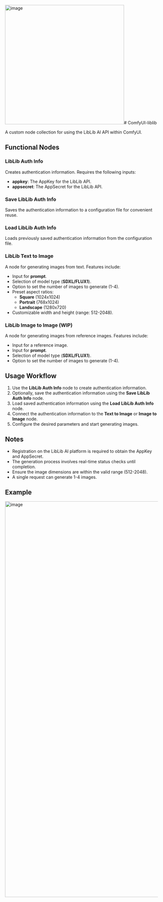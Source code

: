 <img width="392" alt="image" src="https://github.com/user-attachments/assets/9a6cbcfd-0c65-46b2-bcc9-bf287cb9c91f"># ComfyUI-liblib

A custom node collection for using the LibLib AI API within ComfyUI.

## Functional Nodes

### LibLib Auth Info
Creates authentication information. Requires the following inputs:
- **appkey**: The AppKey for the LibLib API.
- **appsecret**: The AppSecret for the LibLib API.

### Save LibLib Auth Info
Saves the authentication information to a configuration file for convenient reuse.

### Load LibLib Auth Info
Loads previously saved authentication information from the configuration file.

### LibLib Text to Image
A node for generating images from text. Features include:
- Input for **prompt**.
- Selection of model type (**SDXL/FLUX1**).
- Option to set the number of images to generate (1-4).
- Preset aspect ratios:
  - **Square** (1024x1024)
  - **Portrait** (768x1024)
  - **Landscape** (1280x720)
- Customizable width and height (range: 512-2048).

### LibLib Image to Image (WIP)
A node for generating images from reference images. Features include:
- Input for a reference image.
- Input for **prompt**.
- Selection of model type (**SDXL/FLUX1**).
- Option to set the number of images to generate (1-4).

## Usage Workflow

1. Use the **LibLib Auth Info** node to create authentication information.
2. Optionally, save the authentication information using the **Save LibLib Auth Info** node.
3. Load saved authentication information using the **Load LibLib Auth Info** node.
4. Connect the authentication information to the **Text to Image** or **Image to Image** node.
5. Configure the desired parameters and start generating images.

## Notes

- Registration on the LibLib AI platform is required to obtain the AppKey and AppSecret.
- The generation process involves real-time status checks until completion.
- Ensure the image dimensions are within the valid range (512-2048).
- A single request can generate 1-4 images.

## Example
<img width="1299" alt="image" src="https://github.com/user-attachments/assets/f36cceaa-e77a-4860-9659-ef21d02fabca">


